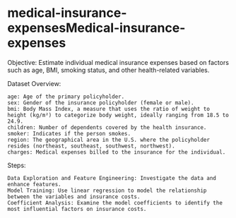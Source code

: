 # medical-insurance-expensesMedical-insurance-expenses
Objective: Estimate individual medical insurance expenses based on factors such as age, BMI, smoking status, and other health-related variables.

Dataset Overview:

    age: Age of the primary policyholder.
    sex: Gender of the insurance policyholder (female or male).
    bmi: Body Mass Index, a measure that uses the ratio of weight to height (kg/m²) to categorize body weight, ideally ranging from 18.5 to 24.9.
    children: Number of dependents covered by the health insurance.
    smoker: Indicates if the person smokes.
    region: The geographical area in the U.S. where the policyholder resides (northeast, southeast, southwest, northwest).
    charges: Medical expenses billed to the insurance for the individual.

Steps:

    Data Exploration and Feature Engineering: Investigate the data and enhance features. 
    Model Training: Use linear regression to model the relationship between the variables and insurance costs.
    Coefficient Analysis: Examine the model coefficients to identify the most influential factors on insurance costs.
